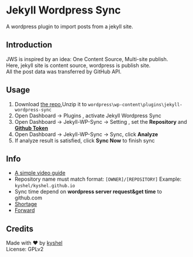# Jekyll Wordpress Sync

A wordpress plugin to import posts from a jekyll site.

## Introduction
JWS is inspired by an idea: One Content Source, Multi-site publish.    
Here, jekyll site is content source, wordpress is publish site.    
All the post data was transferred by GitHub API.


## Usage
1. Download [the repo](https://github.com/kyshel/jekyll-wordpress-sync/archive/master.zip),Unzip it to `wordpress\wp-content\plugins\jekyll-wordpress-sync`
2. Open Dashboard -> Plugins , activate Jekyll Wordpress Sync
3. Open Dashboard -> Jekyll-WP-Sync -> Setting , set the **Repository** and [**Github Token**](https://github.com/blog/1509-personal-api-tokens)
4. Open Dashboard -> Jekyll-WP-Sync -> Sync, click **Analyze** 
5. If analyze result is satisfied, click **Sync Now** to finish sync

## Info
- [A simple video guide](https://www.youtube.com/watch?v=nUq85s_qrVk&feature=youtu.be)
- Repository name must match format: `[OWNER]/[REPOSITORY]` Example: `kyshel/kyshel.github.io`
- Sync time depend on **wordpress server request&get time** to github.com
- [Shortage](https://github.com/kyshel/jekyll-wordpress-sync/issues/1)
- [Forward](https://github.com/kyshel/jekyll-wordpress-sync/issues/2)


## Credits
Made with ❤ by [kyshel](https://github.com/kyshel)    
License: GPLv2 
